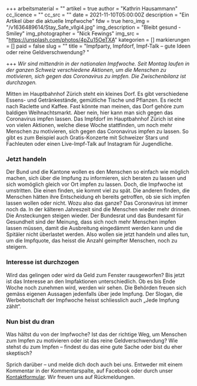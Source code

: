 +++
arbeitsmaterial = ""
artikel = true
author = "Kathrin Hausammann"
cc_licence = ""
cc_src = ""
date = 2021-11-10T05:00:00Z
description = "Ein Artikel über die aktuelle Impfwoche"
fdw = true
hero_img = "/v1636489614/Stay_Safe_vllgi4.jpg"
img_description = "Bleibt gesund - Smiley"
img_photographer = "Nick Fewings"
img_src = "https://unsplash.com/photos/4pZu15OeTXA"
kategorien = []
markierungen = []
paid = false
slug = ""
title = "Impfparty, Impfdorf, Impf-Talk – gute Ideen oder reine Geldverschwendung? "

+++
_Wir sind mittendrin in der nationalen Impfwoche. Seit Montag laufen in der ganzen Schweiz verschiedene Aktionen, um die Menschen zu motivieren, sich gegen das Coronavirus zu impfen. Die Zwischenbilanz ist durchzogen._

Mitten im Hauptbahnhof Zürich steht ein kleines Dorf. Es gibt verschiedene Essens- und Getränkestände, gemütliche Tische und Pflanzen. Es riecht nach Raclette und Kaffee. Fast könnte man meinen, das Dorf gehöre zum baldigen Weihnachtsmarkt. Aber nein, hier kann man sich gegen das Coronavirus impfen lassen. Das Impfdorf im Hauptbahnhof Zürich ist eine von vielen Aktionen, welche diese Woche stattfinden, um noch mehr Menschen zu motivieren, sich gegen das Coronavirus impfen zu lassen. So gibt es zum Beispiel auch Gratis-Konzerte mit Schweizer Stars und Fachleuten oder einen Live-Impf-Talk auf Instagram für Jugendliche.

### Jetzt handeln

Der Bund und die Kantone wollen es den Menschen so einfach wie möglich machen, sich über die Impfung zu informieren, sich beraten zu lassen und sich womöglich gleich vor Ort impfen zu lassen. Doch, die Impfwoche ist umstritten. Die einen finden, sie kommt viel zu spät. Die anderen finden, die Menschen hätten ihre Entscheidung eh bereits getroffen, ob sie sich impfen lassen wollen oder nicht. Wozu also das ganze? Das Coronavirus ist immer noch da. In der kälteren Jahreszeit sind die Menschen wieder mehr drinnen. Die Ansteckungen steigen wieder. Der Bundesrat und das Bundesamt für Gesundheit sind der Meinung, dass sich noch mehr Menschen impfen lassen müssen, damit die Ausbreitung eingedämmt werden kann und die Spitäler nicht überlastet werden. Also wollen sie jetzt handeln und alles tun, um die Impfquote, das heisst die Anzahl geimpfter Menschen, noch zu steigern.

### Interesse ist durchzogen

Wird das gelingen oder wird da Geld zum Fenster rausgeworfen? Bis jetzt ist das Interesse an den Impfaktionen unterschiedlich. Ob es bis Ende Woche noch zunehmen wird, werden wir sehen. Die Behörden freuen sich gemäss eigenen Aussagen jedenfalls über jede Impfung. Der Slogan, die Werbebotschaft der Impfwoche heisst schliesslich auch „Jede Impfung zählt“.

### Nun bist du dran

Was hältst du von der Impfwoche? Ist das der richtige Weg, um Menschen zum Impfen zu motivieren oder ist das reine Geldverschwendung? Wie stehst du zum Impfen – findest du das eine gute Sache oder bist du eher skeptisch?

Sprich darüber – und melde dich doch auch bei uns. Entweder mit einem Kommentar in der Kommentarspalte, auf Facebook oder durch unser [Kontaktformular](https://www.chinderzytig.ch/kontakt/). Wir freuen uns auf Rückmeldungen.